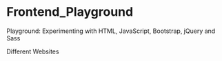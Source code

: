 # Frontend_Playground
Playground: Experimenting with HTML, JavaScript, Bootstrap, jQuery and Sass

Different Websites
